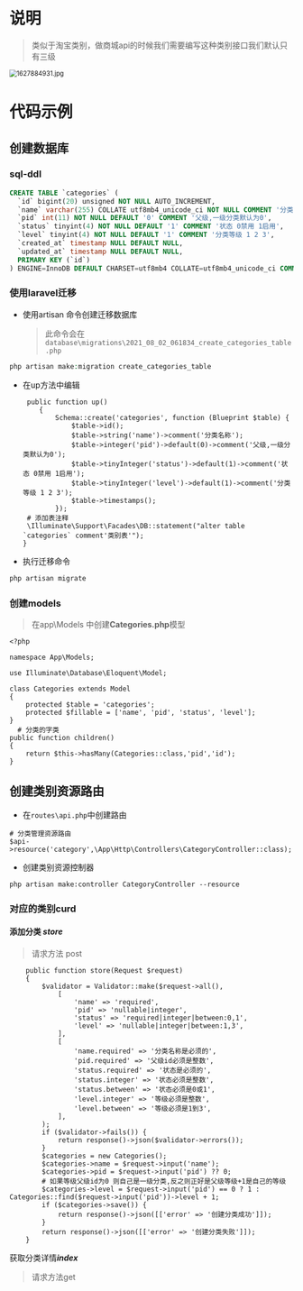 # 	说明

> 类似于淘宝类别，做商城api的时候我们需要编写这种类别接口我们默认只有三级

<img src="https://i.loli.net/2021/08/02/Zvo6MFxeUAm5sJO.png" alt="1627884931.jpg" style="zoom:80%;" />





# 代码示例



## 创建数据库

### sql-ddl

```sql
CREATE TABLE `categories` (
  `id` bigint(20) unsigned NOT NULL AUTO_INCREMENT,
  `name` varchar(255) COLLATE utf8mb4_unicode_ci NOT NULL COMMENT '分类名称',
  `pid` int(11) NOT NULL DEFAULT '0' COMMENT '父级,一级分类默认为0',
  `status` tinyint(4) NOT NULL DEFAULT '1' COMMENT '状态 0禁用 1启用',
  `level` tinyint(4) NOT NULL DEFAULT '1' COMMENT '分类等级 1 2 3',
  `created_at` timestamp NULL DEFAULT NULL,
  `updated_at` timestamp NULL DEFAULT NULL,
  PRIMARY KEY (`id`)
) ENGINE=InnoDB DEFAULT CHARSET=utf8mb4 COLLATE=utf8mb4_unicode_ci COMMENT='类别表';
```

### 使用laravel迁移

- 使用artisan 命令创建迁移数据库

  > 此命令会在 `database\migrations\2021_08_02_061834_create_categories_table.php`

```php
php artisan make:migration create_categories_table
```

- 在up方法中编辑

  ```shell
   public function up()
      {
          Schema::create('categories', function (Blueprint $table) {
              $table->id();
              $table->string('name')->comment('分类名称');
              $table->integer('pid')->default(0)->comment('父级,一级分类默认为0');
              $table->tinyInteger('status')->default(1)->comment('状态 0禁用 1启用');
              $table->tinyInteger('level')->default(1)->comment('分类等级 1 2 3');
              $table->timestamps();
          });
   # 添加表注释       
   \Illuminate\Support\Facades\DB::statement("alter table `categories` comment'类别表'");
  }
  ```

- 执行迁移命令

```php
php artisan migrate
```

### 创建models

> 在app\Models 中创建**Categories.php**模型

```shell
<?php

namespace App\Models;

use Illuminate\Database\Eloquent\Model;

class Categories extends Model
{
    protected $table = 'categories';
    protected $fillable = ['name', 'pid', 'status', 'level'];
}
  # 分类的字类
public function children()
{
    return $this->hasMany(Categories::class,'pid','id');
}
```

## 创建类别资源路由

- 在`routes\api.php`中创建路由

```shell
# 分类管理资源路由
$api->resource('category',\App\Http\Controllers\CategoryController::class);
```

- 创建类别资源控制器

```shell
php artisan make:controller CategoryController --resource
```



### 对应的类别curd

#### 添加分类 ***store***

> 请求方法 post

```shell
    public function store(Request $request)
    {
        $validator = Validator::make($request->all(),
            [
                'name' => 'required',
                'pid' => 'nullable|integer',
                'status' => 'required|integer|between:0,1',
                'level' => 'nullable|integer|between:1,3',
            ],
            [
                'name.required' => '分类名称是必须的',
                'pid.required' => '父级id必须是整数',
                'status.required' => '状态是必须的',
                'status.integer' => '状态必须是整数',
                'status.between' => '状态必须是0或1',
                'level.integer' => '等级必须是整数',
                'level.between' => '等级必须是1到3',
            ],
        );
        if ($validator->fails()) {
            return response()->json($validator->errors());
        }
        $categories = new Categories();
        $categories->name = $request->input('name');
        $categories->pid = $request->input('pid') ?? 0;
        # 如果等级父级id为0 则自己是一级分类,反之则正好是父级等级+1是自己的等级
        $categories->level = $request->input('pid') == 0 ? 1 : Categories::find($request->input('pid'))->level + 1;
        if ($categories->save()) {
            return response()->json([['error' => '创建分类成功']]);
        }
        return response()->json([['error' => '创建分类失败']]);
    }
```

获取分类详情***index***

> 请求方法get

```shell
```





